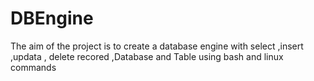 # DBEngine
The aim of the project is to create a database engine  with select ,insert ,updata , delete  recored ,Database and Table 
using bash and linux  commands  
